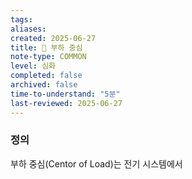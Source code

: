 ```yaml
---
tags:
aliases: 
created: 2025-06-27
title: 📝 부하 중심
note-type: COMMON
level: 심화
completed: false
archived: false
time-to-understand: "5분"
last-reviewed: 2025-06-27
---
```


### 정의
부하 중심(Centor of Load)는 전기 시스템에서 
